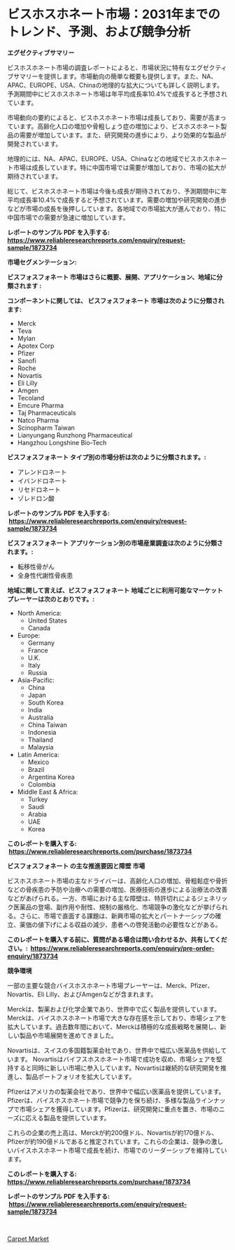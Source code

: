 <p><h1>ビスホスホネート市場：2031年までのトレンド、予測、および競争分析</h1></p><p><strong>エグゼクティブサマリー</strong></p>
<p><p>ビスホスホネート市場の調査レポートによると、市場状況に特有なエグゼクティブサマリーを提供します。市場動向の簡単な概要も提供します。また、NA、APAC、EUROPE、USA、Chinaの地理的な拡大についても詳しく説明します。予測期間中にビスホスホネート市場は年平均成長率10.4%で成長すると予想されています。</p><p>市場動向の要約によると、ビスホスホネート市場は成長しており、需要が高まっています。高齢化人口の増加や骨粗しょう症の増加により、ビスホスホネート製品の需要が増加しています。また、研究開発の進歩により、より効果的な製品が開発されています。</p><p>地理的には、NA、APAC、EUROPE、USA、Chinaなどの地域でビスホスホネート市場は成長しています。特に中国市場では需要が増加しており、市場の拡大が期待されています。</p><p>総じて、ビスホスホネート市場は今後も成長が期待されており、予測期間中に年平均成長率10.4%で成長すると予想されています。需要の増加や研究開発の進歩などが市場の成長を後押ししています。各地域での市場拡大が進んでおり、特に中国市場での需要が急速に増加しています。</p></p>
<p><strong>レポートのサンプル PDF を入手する: <a href="https://www.reliableresearchreports.com/enquiry/request-sample/1873734">https://www.reliableresearchreports.com/enquiry/request-sample/1873734</a></strong></p>
<p><strong>市場セグメンテーション:</strong></p>
<p><strong> ビスフォスフォネート 市場はさらに概要、展開、アプリケーション、地域に分類されます :</strong></p>
<p><strong>コンポーネントに関しては、 ビスフォスフォネート 市場は次のように分類されます: &nbsp;</strong></p>
<p><ul><li>Merck</li><li>Teva</li><li>Mylan</li><li>Apotex Corp</li><li>Pfizer</li><li>Sanofi</li><li>Roche</li><li>Novartis</li><li>Eli Lilly</li><li>Amgen</li><li>Tecoland</li><li>Emcure Pharma</li><li>Taj Pharmaceuticals</li><li>Natco Pharma</li><li>Scinopharm Taiwan</li><li>Lianyungang Runzhong Pharmaceutical</li><li>Hangzhou Longshine Bio-Tech</li></ul></p>
<p><strong> ビスフォスフォネート タイプ別の市場分析は次のように分類されます。:</strong></p>
<p><ul><li>アレンドロネート</li><li>イバンドロネート</li><li>リセドロネート</li><li>ゾレドロン酸</li></ul></p>
<p><strong>レポートのサンプル PDF を入手する: &nbsp;<a href="https://www.reliableresearchreports.com/enquiry/request-sample/1873734">https://www.reliableresearchreports.com/enquiry/request-sample/1873734</a></strong></p>
<p><strong> ビスフォスフォネート アプリケーション別の市場産業調査は次のように分類されます。:</strong></p>
<p><ul><li>転移性骨がん</li><li>全身性代謝性骨疾患</li></ul></p>
<p><strong>地域に関して言えば、ビスフォスフォネート 地域ごとに利用可能なマーケットプレーヤーは次のとおりです。:</strong></p>
<p><ul>
    <li>
        North America:
        <ul>
            <li>United States</li>
            <li>Canada</li>
        </ul>
    </li>
    <li>
        Europe:
        <ul>
            <li>Germany</li>
            <li>France</li>
            <li>U.K.</li>
            <li>Italy</li>
            <li>Russia</li>
        </ul>
    </li>
    <li>
        Asia-Pacific:
        <ul>
            <li>China</li>
            <li>Japan</li>
            <li>South Korea</li>
            <li>India</li>
            <li>Australia</li>
            <li>China Taiwan</li>
            <li>Indonesia</li>
            <li>Thailand</li>
            <li>Malaysia</li>
        </ul>
    </li>
    <li>
        Latin America:
        <ul>
            <li>Mexico</li>
            <li>Brazil</li>
            <li>Argentina Korea</li>
            <li>Colombia</li>
        </ul>
    </li>
    <li>
        Middle East & Africa:
        <ul>
            <li>Turkey</li>
            <li>Saudi</li>
            <li>Arabia</li>
            <li>UAE</li>
            <li>Korea</li>
        </ul>
    </li>
    </ul></p>
<p><strong>このレポートを購入する: &nbsp;<a href="https://www.reliableresearchreports.com/purchase/1873734">https://www.reliableresearchreports.com/purchase/1873734</a></strong></p>
<p><strong>ビスフォスフォネート の主な推進要因と障壁 市場</strong></p>
<p><p>ビスホスホネート市場の主なドライバーは、高齢化人口の増加、骨粗鬆症や骨折などの骨疾患の予防や治療への需要の増加、医療技術の進歩による治療法の改善などがあげられる。一方、市場における主な障壁は、特許切れによるジェネリック医薬品の登場、副作用や耐性、規制の厳格化、市場競争の激化などが挙げられる。さらに、市場で直面する課題は、新興市場の拡大とパートナーシップの確立、薬価の値下げによる収益の減少、患者への啓発活動の必要性などがある。</p></p>
<p><strong>このレポートを購入する前に、質問がある場合は問い合わせるか、共有してください。:&nbsp; <a href="https://www.reliableresearchreports.com/enquiry/pre-order-enquiry/1873734">https://www.reliableresearchreports.com/enquiry/pre-order-enquiry/1873734</a></strong></p>
<p><strong>競争環境</strong></p>
<p><p>一部の主要な競合バイスホスホネート市場プレーヤーは、Merck、Pfizer、Novartis、Eli Lilly、およびAmgenなどが含まれます。</p><p>Merckは、製薬および化学企業であり、世界中で広く製品を提供しています。 Merckは、バイスホスホネート市場で大きな存在感を示しており、市場シェアを拡大しています。過去数年間において、Merckは積極的な成長戦略を展開し、新しい製品や市場展開を進めてきました。</p><p>Novartisは、スイスの多国籍製薬会社であり、世界中で幅広い医薬品を供給しています。 Novartisはバイフスホスホネート市場で成功を収め、市場シェアを堅持すると同時に新しい市場に参入しています。Novartisは継続的な研究開発を推進し、製品ポートフォリオを拡大しています。</p><p>Pfizerはアメリカの製薬会社であり、世界中で幅広い医薬品を提供しています。Pfizerは、バイスホスホネート市場で競争力を保ち続け、多様な製品ラインナップで市場シェアを獲得しています。Pfizerは、研究開発に重点を置き、市場のニーズに応える製品を提供しています。</p><p>これらの企業の売上高は、Merckが約200億ドル、Novartisが約170億ドル、Pfizerが約190億ドルであると推定されています。これらの企業は、競争の激しいバイスホスホネート市場で成長を続け、市場でのリーダーシップを維持しています。</p></p>
<p><strong>このレポートを購入する: &nbsp; <a href="https://www.reliableresearchreports.com/purchase/1873734">https://www.reliableresearchreports.com/purchase/1873734</a></strong></p>
<p><strong>レポートのサンプル PDF を入手する: &nbsp;<a href="https://www.reliableresearchreports.com/enquiry/request-sample/1873734">https://www.reliableresearchreports.com/enquiry/request-sample/1873734</a></strong><strong></strong></p>
<p>&nbsp;</p>
<p><p><a href="https://github.com/johnbach50/Market-Research-Report-List-2/blob/main/carpet-market.md">Carpet Market</a></p></p>